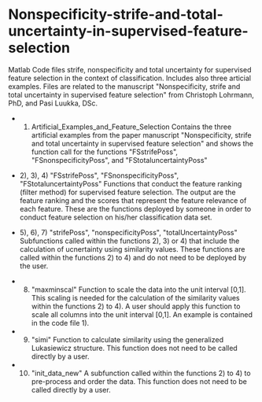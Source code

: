 # Nonspecificity-strife-and-total-uncertainty-in-supervised-feature-selection
Matlab Code files strife, nonspecificity and total uncertainty for supervised feature selection in the context of classification. Includes also three articial examples. Files are related to the manuscript "Nonspecificity, strife and total uncertainty in supervised feature selection" from Christoph Lohrmann, PhD, and Pasi Luukka, DSc.

- 1) Artificial_Examples_and_Feature_Selection
Contains the three artificial examples from the paper manuscript "Nonspecificity, strife and total uncertainty in supervised feature selection" and shows the function call for the functions "FSstrifePoss", "FSnonspecificityPoss", and "FStotaluncertaintyPoss"

- 2), 3), 4) "FSstrifePoss", "FSnonspecificityPoss", "FStotaluncertaintyPoss"
Functions that conduct the feature ranking (filter method) for supervised feature selection. The output are the feature ranking and the scores that represent the feature relevance of each feature. These are the functions deployed by someone in order to conduct feature selection on his/her classification data set.

- 5), 6), 7) "strifePoss", "nonspecificityPoss", "totalUncertaintyPoss"
Subfunctions called within the functions 2), 3) or 4) that include the calculation of ucnertainty using similarity values. These functions are called within the functions 2) to 4) and do not need to be deployed by the user.

- 8) "maxminscal"
Function to scale the data into the unit interval [0,1]. This scaling is needed for the calculation of the similarity values within the functions 2) to 4). A user should apply this function to scale all columns into the unit interval [0,1]. An example is contained in the code file 1).

- 9) "simi"
Function to calculate similarity using the generalized Lukasiewicz structure. This function does not need to be called directly by a user.

- 10) "init_data_new"
A subfunction called within the functions 2) to 4) to pre-process and order the data. This function does not need to be called directly by a user.
